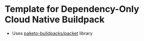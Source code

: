 # Template for Dependency-Only Cloud Native Buildpack
* Uses [paketo-buildpacks/packet](https://github.com/paketo-buildpacks/packit) library
